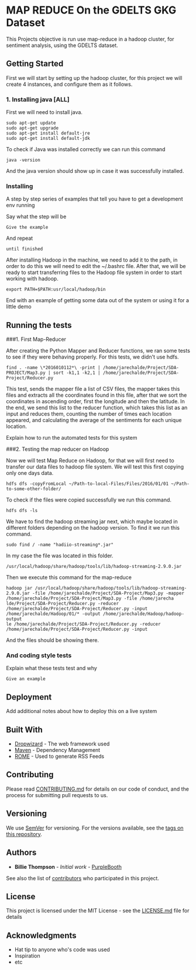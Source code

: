 # MAP REDUCE On the GDELTS GKG Dataset

This Projects objective is run use map-reduce in a hadoop cluster, for sentiment analysis, using the GDELTS dataset.

## Getting Started

First we will start by setting up the hadoop cluster, for this project we will create 4 instances, and configure them as it follows.

### 1. Installing java [ALL]

First we will need to install java.

```
sudo apt-get update
sudo apt-get upgrade
sudo apt-get install default-jre
sudo apt-get install default-jdk
```

To check if Java was installed correctly we can run this command
```
java -version
```
And the java version should show up in case it was successfully installed.

### Installing

A step by step series of examples that tell you have to get a development env running

Say what the step will be

```
Give the example
```

And repeat

```
until finished
```

After installing Hadoop in the machine, we need to add it to the path, in order to do this we will need to edit the ~/.bashrc file. After that, we will be ready to start transferring files to the Hadoop file system in order to start working with hadoop.
```
export PATH=$PATH:usr/local/hadoop/bin
```


End with an example of getting some data out of the system or using it for a little demo

## Running the tests

###1. First Map-Reducer 

After creating the Python Mapper and Reducer functions, we ran some tests to see if they were behaving properly. For this tests, we didn't use hdfs.

```
find . -name \*2016010112*\ -print | /home/jarechalde/Project/SDA-PROJECT/Map3.py | sort -k1,1 -k2,1 | /home/jarechalde/Project/SDA-Project/Reducer.py
```
This test, sends the mapper file a list of CSV files, the mapper takes this files and extracts all the coordinates found in this file, after that we sort the coordinates in ascending order, first the longitude and then the latitude. In the end, we send this list to the reducer function, which takes this list as an input and reduces them, counting the number of times each location appeared, and calculating the average of the sentiments for each unique location.

Explain how to run the automated tests for this system

###2. Testing the map reducer on Hadoop

Now we will test Map Reduce on Hadoop, for that we will first need to transfer our data files to hadoop file system. We will test this first copying only one days data.

```
hdfs dfs -copyFromLocal ~/Path-to-local-Files/Files/2016/01/01 ~/Path-to-some-other-folder/
```

To check if the files were copied successfully we run this command.

```
hdfs dfs -ls
```

We have to find the hadoop streaming jar next, which maybe located in different folders depending on the hadoop version. To find it we run this command.

```
sudo find / -name "hadiio-streaming*.jar"
```

In my case the file was located in this folder.

```
/usr/local/hadoop/share/hadoop/tools/lib/hadoop-streaming-2.9.0.jar
```

Then we execute this command for the map-reduce

```
hadoop jar /usr/local/hadoop/share/hadoop/tools/lib/hadoop-streaming-2.9.0.jar -file /home/jarechalde/Project/SDA-Project/Map3.py -mapper /home/jarechalde/Project/SDA-Project/Map3.py -file /home/jarecha
lde/Project/SDA-Project/Reducer.py -reducer /home/jarechalde/Project/SDA-Project/Reducer.py -input /home/jarechalde/Hadoop/01/* -output /home/jarechalde/Hadoop/hadoop-output
le /home/jarechalde/Project/SDA-Project/Reducer.py -reducer /home/jarechalde/Project/SDA-Project/Reducer.py -input 
```


And the files should be showing there.

### And coding style tests

Explain what these tests test and why

```
Give an example
```

## Deployment

Add additional notes about how to deploy this on a live system

## Built With

* [Dropwizard](http://www.dropwizard.io/1.0.2/docs/) - The web framework used
* [Maven](https://maven.apache.org/) - Dependency Management
* [ROME](https://rometools.github.io/rome/) - Used to generate RSS Feeds

## Contributing

Please read [CONTRIBUTING.md](https://gist.github.com/PurpleBooth/b24679402957c63ec426) for details on our code of conduct, and the process for submitting pull requests to us.

## Versioning

We use [SemVer](http://semver.org/) for versioning. For the versions available, see the [tags on this repository](https://github.com/your/project/tags). 

## Authors

* **Billie Thompson** - *Initial work* - [PurpleBooth](https://github.com/PurpleBooth)

See also the list of [contributors](https://github.com/your/project/contributors) who participated in this project.

## License

This project is licensed under the MIT License - see the [LICENSE.md](LICENSE.md) file for details

## Acknowledgments

* Hat tip to anyone who's code was used
* Inspiration
* etc
